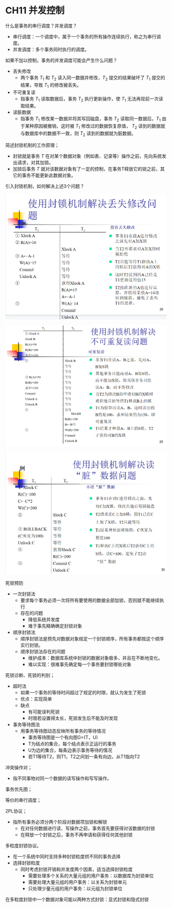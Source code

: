# CH11 并发控制

什么是事务的串行调度？并发调度？
- 串行调度：一个调度中，属于一个事务的所有操作连续执行，称之为串行调度。 
- 并发调度：多个事务同时执行的调度。


如果不加以控制，事务的并发调度可能会产生什么问题？
- 丢失修改
	- 两个事务 $T_1$ 和 $T_2$ 读入同一数据并修改，$T_2$ 提交的结果破坏了 $T_1$ 提交的结果，导致 $T_1$ 的修改被丢失。
- 不可重复读
	- 指事务 $T_1$ 读取数据后，事务 $T_2$ 执行更新操作，使 $T_1$ 无法再现前一次读取结果。
- 读脏数据
	- 指事务 $T_1$ 修改某一数据并将其写回磁盘，事务 $T_2$ 读取同一数据后，$T_1$ 由于某种原因被撤销，这时被 $T_1$ 修改过的数据恢复原值， $T_2$ 读到的数据就与数据库中的数据不一致，则 $T_2$ 读到的数据就为脏数据。

简述封锁机制的工作原理；
- 封锁就是事务 $T$ 在对某个数据对象（例如表、记录等）操作之前，先向系统发出请求，对其加锁。
- 加锁后事务 $T$ 就对该数据对象有了一定的控制，在事务T释放它的锁之前，其它的事务不能更新此数据对象。

引入封锁机制，如何解决上述3个问题？

![](./pic/11-1.bmp)

![](./pic/11-2.bmp)

![](./pic/11-3.bmp)

死锁预防
- 一次封锁法
	- 要求每个事务必须一次将所有要使用的数据全部加锁，否则就不能继续执行
	- 存在的问题
		- 降低系统并发度
		- 难于事先精确确定封锁对象
- 顺序封锁法
	- 顺序封锁法是预先对数据对象规定一个封锁顺序，所有事务都按这个顺序实行封锁。
	- 顺序封锁法存在的问题
		- 维护成本：数据库系统中封锁的数据对象极多，并且在不断地变化。
		- 难以实现：很难事先确定每一个事务要封锁哪些对象

死锁诊断、死锁的判别；
- 超时法
	- 如果一个事务的等待时间超过了规定的时限，就认为发生了死锁
	- 优点：实现简单
	- 缺点
		- 有可能误判死锁
		- 时限若设置得太长，死锁发生后不能及时发现
- 事务等待图法
	- 用事务等待图动态反映所有事务的等待情况
		- 事务等待图是一个有向图G=(T，U)
		- T为结点的集合，每个结点表示正运行的事务
		- U为边的集合，每条边表示事务等待的情况
		- 若T1等待T2，则T1，T2之间划一条有向边，从T1指向T2

冲突操作对；
- 指不同事物对同一个数据的读写操作和写写操作。

事务优先图；

等价的串行调度；

2PL协议；
- 指所有事务必须分两个阶段对数据项加锁和解锁 
	- 在对任何数据进行读、写操作之前，事务首先要获得对该数据的封锁
	- 在释放一个封锁之后，事务不再申请和获得任何其他封锁

多粒度封锁协议。
- 在一个系统中同时支持多种封锁粒度供不同的事务选择
- 选择封锁粒度
	- 同时考虑封锁开销和并发度两个因素，适当选择封锁粒度
		- 需要处理多个关系的大量元组的用户事务：以数据库为封锁单位
		- 需要处理大量元组的用户事务：以关系为封锁单元
		- 只处理少量元组的用户事务：以元组为封锁单位

在多粒度封锁中一个数据对象可能以两种方式封锁：显式封锁和隐式封锁
